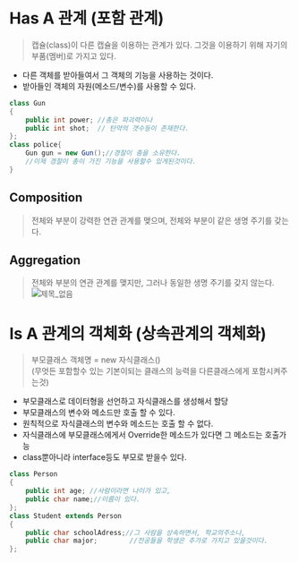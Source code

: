
# Has A 관계 (포함 관계)
> 캡슐(class)이 다른 캡슐을 이용하는 관계가 있다. 그것을 이용하기 위해 자기의 부품(멤버)로 가지고 있다.

- 다른 객체를 받아들여서 그 객체의 기능을 사용하는 것이다.
- 받아들인 객체의 자원(메소드/변수)를 사용할 수 있다.
```java
class Gun
{
    public int power; //총은 파괴력이나
    public int shot;  // 탄약의 갯수등이 존재한다.
};
class police{
    Gun gun = new Gun();//경찰이 총을 소유한다.
    //이제 경찰이 총이 가진 기능을 사용할수 있게된것이다.
}
```
## Composition
>전체와 부분이 강력한 연관 관계를 맺으며, 전체와 부분이 같은 생명 주기를 갖는다.
## Aggregation 
>전체와 부분의 연관 관계를 맺지만, 그러나 동일한 생명 주기를 갖지 않는다.
![제목_없음](https://user-images.githubusercontent.com/60641307/75621716-34cc6f80-5bdb-11ea-8d8b-e6c47e4a1811.png)

# Is A 관계의 객체화 (상속관계의 객체화)
>부모클래스 객체명 = new 자식클래스()<br>(무엇든 포함할수 있는 기본이되는 클래스의 능력을 다른클래스에게 포함시켜주는것)
- 부모클래스로 데이터형을 선언하고 자식클래스를 생성해서 할당
- 부모클래스의 변수와 메소드만 호출 할 수 있다.
- 원칙적으로 자식클래스의 변수와 메소드는 호출 할 수 없다.
- 자식클래스에 부모클래스에게서 Override한 메소드가 있다면 그 메소드는 호출가능
- class뿐아니라 interface등도 부모로 받을수 있다.

```java 
class Person
{
    public int age; //사람이라면 나이가 있고,
    public char name;//이름이 있다.
};
class Student extends Person
{
    public char schoolAdress;//그 사람을 상속하면서, 학교의주소나,
    public char major;        //전공들을 학생은 추가로 가지고 있을것이다.
};
```